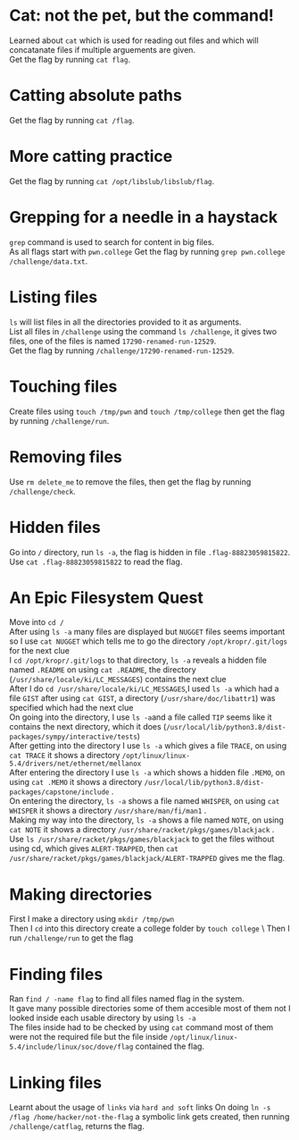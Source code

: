 # Cat: not the pet, but the command!
Learned about `cat` which is used for reading out files and which will concatanate files if multiple arguements are given. \
Get the flag by running `cat flag`.

# Catting absolute paths
Get the flag by running `cat /flag`.

# More catting practice
Get the flag by running `cat /opt/libslub/libslub/flag`.

# Grepping for a needle in a haystack
`grep` command is used to search for content in big files. \
As all flags start with `pwn.college` Get the flag by running `grep pwn.college /challenge/data.txt`.

# Listing files
`ls` will list files in all the directories provided to it as arguments. \
List all files in `/challenge` using the command  `ls /challenge`, it gives two files, one of the files is named `17290-renamed-run-12529`. \
Get the flag by running `/challenge/17290-renamed-run-12529`.

# Touching files
Create  files using `touch /tmp/pwn` and `touch /tmp/college` then get the flag by running `/challenge/run`.

# Removing files
Use `rm delete_me` to remove the files, then get the flag by running `/challenge/check`.

# Hidden files
Go into `/` directory, run `ls -a`, the flag is hidden in file `.flag-88823059815822`. \
Use `cat .flag-88823059815822` to read the flag.

# An Epic Filesystem Quest
Move into `cd /` \
After using `ls -a`  many files are displayed but `NUGGET` files seems important so I use `cat NUGGET` which tells me to go the directory `/opt/kropr/.git/logs`  for the next clue   
I `cd /opt/kropr/.git/logs` to that directory, `ls -a` reveals a  hidden file named `.README` on using `cat .README`, the directory (`/usr/share/locale/ki/LC_MESSAGES`) contains the next clue \
After I do `cd /usr/share/locale/ki/LC_MESSAGES`,I used `ls -a` which had a file `GIST` after using `cat GIST`, a directory (`/usr/share/doc/libattr1`) was specified which had the next clue   
On going into the directory, I use `ls -a`and a file called  `TIP` seems like it contains the next directory, which it does (`/usr/local/lib/python3.8/dist-packages/sympy/interactive/tests`)  
After getting into the directory I use `ls -a` which gives a file `TRACE`, on using `cat TRACE` it shows a directory `/opt/linux/linux-5.4/drivers/net/ethernet/mellanox` \
After entering the directory I use `ls -a` which shows a hidden file `.MEMO`, on using `cat .MEMO` it shows a directory `/usr/local/lib/python3.8/dist-packages/capstone/include` .  \
On entering the directory, `ls -a` shows a file named `WHISPER`, on using `cat WHISPER` it shows a directory `/usr/share/man/fi/man1` .  \
Making my way into the directory, `ls -a` shows a file named `NOTE`, on using `cat NOTE` it shows a directory `/usr/share/racket/pkgs/games/blackjack` .  \
Use `ls /usr/share/racket/pkgs/games/blackjack` to get the files without using cd, which gives `ALERT-TRAPPED`, then `cat /usr/share/racket/pkgs/games/blackjack/ALERT-TRAPPED` gives me the flag. 

# Making directories
First I make a directory using `mkdir /tmp/pwn` \
Then I `cd` into this directory create a college folder by `touch college` \ 
Then I run `/challenge/run` to get the flag

# Finding files
Ran `find / -name flag` to find all files named flag in the system. \
It gave many possible directories some of them accesible most of them not I looked inside each usable directory by using `ls -a` \
The files inside had to be checked by using `cat` command most of them were not the required file but the file inside `/opt/linux/linux-5.4/include/linux/soc/dove/flag` contained the flag.

# Linking files
Learnt about the usage of  `links` via `hard and soft` links
On doing `ln -s /flag /home/hacker/not-the-flag` a symbolic link gets created, then running `/challenge/catflag`,  returns the flag.
